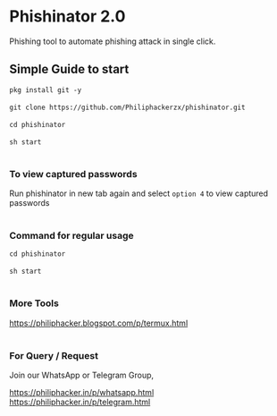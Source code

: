 # Phishinator 2.0

Phishing tool to automate phishing attack in single click.


## Simple Guide to start

`pkg install git -y` <br/><br/>
`git clone https://github.com/Philiphackerzx/phishinator.git` <br/> <br/>
`cd phishinator` <br/><br/>
`sh start` <br/><br/>


<h3> To view captured passwords </h3>

Run phishinator in new tab again and select `option 4` to view captured passwords <br/><br/>


<h3> Command for regular usage </h3>

`cd phishinator` <br/><br/>
`sh start` <br/><br/>


<h3> More Tools </h3>

https://philiphacker.blogspot.com/p/termux.html <br/><br/>


<h3> For Query / Request </h3>

Join our WhatsApp or Telegram Group,

https://philiphacker.in/p/whatsapp.html <br/>
https://philiphacker.in/p/telegram.html <br/><br/>
